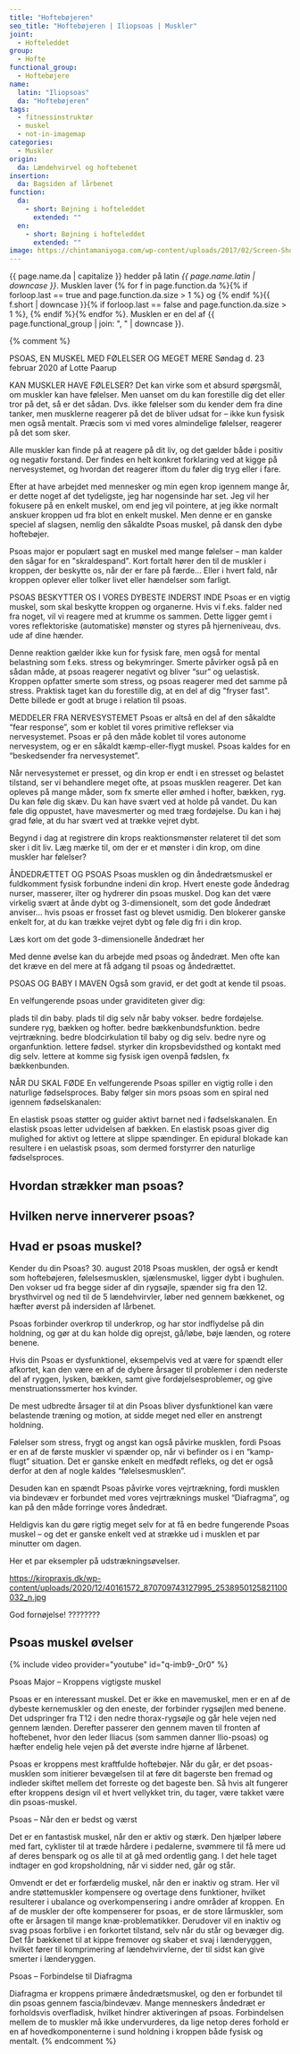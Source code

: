 ```yaml
---
title: "Hoftebøjeren"
seo_title: "Hoftebøjeren | Iliopsoas | Muskler"
joint:
  - Hofteleddet
group:
  - Hofte
functional_group:
  - Hoftebøjere
name:
  latin: "Iliopsoas"
  da: "Hoftebøjeren"
tags:
  - fitnessinstruktør
  - muskel
  - not-in-imagemap
categories:
  - Muskler
origin:
  da: Lændehvirvel og hoftebenet
insertion:
  da: Bagsiden af lårbenet
function:
  da:
    - short: Bøjning i hofteleddet
      extended: ""
  en:
    - short: Bøjning i hofteleddet
      extended: ""
image: https://chintamaniyoga.com/wp-content/uploads/2017/02/Screen-Shot-2017-02-04-at-4.55.13-PM-725x675.png
---
```


{{ page.name.da | capitalize }} hedder på latin *{{ page.name.latin | downcase }}*. Musklen laver {% for f in page.function.da %}{% if forloop.last == true and page.function.da.size > 1 %} og {% endif %}{{ f.short | downcase  }}{% if forloop.last == false and page.function.da.size > 1 %}, {% endif %}{% endfor %}. Musklen er en del af {{ page.functional_group | join: ", " | downcase }}.


{% comment %}

PSOAS, EN MUSKEL MED FØLELSER OG MEGET MERE
Søndag d. 23 februar 2020 af Lotte Paarup


 
KAN MUSKLER HAVE FØLELSER?
Det kan virke som et absurd spørgsmål, om muskler kan have følelser. Men uanset om du kan forestille dig det eller tror på det, så er det sådan. Dvs. ikke følelser som du kender dem fra dine tanker, men musklerne reagerer på det de bliver udsat for – ikke kun fysisk men også mentalt. Præcis som vi med vores almindelige følelser, reagerer på det som sker. 

Alle muskler kan finde på at reagere på dit liv, og det gælder både i positiv og negativ forstand. Der findes en helt konkret forklaring ved at kigge på nervesystemet, og hvordan det reagerer iftom du føler dig tryg eller i fare. 

Efter at have arbejdet med mennesker og min egen krop igennem mange år, er dette noget af det tydeligste, jeg har nogensinde har set. Jeg vil her fokusere på en enkelt muskel, om end jeg vil pointere, at jeg ikke normalt anskuer kroppen ud fra blot en enkelt muskel. Men denne er en ganske speciel af slagsen, nemlig den såkaldte Psoas muskel, på dansk den dybe hoftebøjer.

Psoas major er populært sagt en muskel med mange følelser – man kalder den sågar for en "skraldespand". Kort fortalt hører den til de muskler i kroppen, der beskytte os, når der er fare på færde... Eller i hvert fald, når kroppen oplever eller tolker livet eller hændelser som farligt.

PSOAS BESKYTTER OS I VORES DYBESTE INDERST INDE
Psoas er en vigtig muskel, som skal beskytte kroppen og organerne. Hvis vi f.eks. falder ned fra noget, vil vi reagere med at krumme os sammen. Dette ligger gemt i vores reflektoriske (automatiske) mønster og styres på hjerneniveau, dvs. ude af dine hænder. 

Denne reaktion gælder ikke kun for fysisk fare, men også for mental belastning som f.eks. stress og bekymringer. Smerte påvirker også på en sådan måde, at psoas reagerer negativt og bliver “sur” og uelastisk. Kroppen opfatter smerte som stress, og psoas reagerer med det samme på stress. Praktisk taget kan du forestille dig, at en del af dig "fryser fast". Dette billede er godt at bruge i relation til psoas.

MEDDELER FRA NERVESYSTEMET
Psoas er altså en del af den såkaldte “fear response”, som er koblet til vores primitive reflekser via nervesystemet. Psoas er på den måde koblet til vores autonome nervesystem, og er en såkaldt kæmp-eller-flygt muskel. Psoas kaldes for en “beskedsender fra nervesystemet”.

Når nervesystemet er presset, og din krop er endt i en stresset og belastet tilstand, ser vi behandlere meget ofte, at psoas musklen reagerer. Det kan opleves på mange måder, som fx smerte eller ømhed i hofter, bækken, ryg. Du kan føle dig skæv. Du kan have svært ved at holde på vandet. Du kan føle dig oppustet, have mavesmerter og med træg fordøjelse. Du kan i høj grad føle, at du har svært ved at trække vejret dybt. 

Begynd i dag at registrere din krops reaktionsmønster relateret til det som sker i dit liv. Læg mærke til, om der er et mønster i din krop, om dine muskler har følelser?

ÅNDEDRÆTTET OG PSOAS
Psoas musklen og din åndedrætsmuskel er fuldkomment fysisk forbundne indeni din krop. Hvert eneste gode åndedrag nurser, masserer, ilter og hydrerer din psoas muskel. Dog kan det være virkelig svært at ånde dybt og 3-dimensionelt, som det gode åndedræt anviser... hvis psoas er frosset fast og blevet usmidig. Den blokerer ganske enkelt for, at du kan trække vejret dybt og føle dig fri i din krop.

Læs kort om det gode 3-dimensionelle åndedræt her

Med denne øvelse kan du arbejde med psoas og åndedræt. Men ofte kan det kræve en del mere at få adgang til psoas og åndedrættet.

PSOAS OG BABY I MAVEN
Også som gravid, er det godt at kende til psoas. 

En velfungerende psoas under graviditeten giver dig:

plads til din baby.
plads til dig selv når baby vokser.
bedre fordøjelse.
sundere ryg, bækken og hofter.
bedre bækkenbundsfunktion.
bedre vejrtrækning.
bedre blodcirkulation til baby og dig selv.
bedre nyre og organfunktion.
lettere fødsel.
styrker din kropsbevidsthed og kontakt med dig selv.
lettere at komme sig fysisk igen ovenpå fødslen, fx bækkenbunden.
 

NÅR DU SKAL FØDE
En velfungerende Psoas spiller en vigtig rolle i den naturlige fødselsproces. Baby følger sin mors psoas som en spiral ned igennem fødselskanalen:

En elastisk psoas støtter og guider aktivt barnet ned i fødselskanalen.
En elastisk psoas letter udvidelsen af bækken.
En elastisk psoas giver dig mulighed for aktivt og lettere at slippe spændinger.
En epidural blokade kan resultere i en uelastisk psoas, som dermed forstyrrer den naturlige fødselsproces.

## Hvordan strækker man psoas?

## Hvilken nerve innerverer psoas?

## Hvad er psoas muskel?



Kender du din Psoas?
30. august 2018
Psoas musklen, der også er kendt som hoftebøjeren, følelsesmusklen, sjælensmuskel, ligger dybt i bughulen. Den vokser ud fra begge sider af din rygsøjle, spænder sig fra den 12. brysthvirvel og ned til de 5 lændehvirvler, løber ned gennem bækkenet, og hæfter øverst på indersiden af lårbenet.


Psoas forbinder overkrop til underkrop, og har stor indflydelse på din holdning, og gør at du kan holde dig oprejst, gå/løbe, bøje lænden, og rotere benene.

Hvis din Psoas er dysfunktionel, eksempelvis ved at være for spændt eller afkortet, kan den være en af de dybere årsager til problemer i den nederste del af ryggen, lysken, bækken, samt give fordøjelsesproblemer, og give menstruationssmerter hos kvinder.

De mest udbredte årsager til at din Psoas bliver dysfunktionel kan være belastende træning og motion, at sidde meget ned eller en anstrengt holdning.

Følelser som stress, frygt og angst kan også påvirke musklen, fordi Psoas er en af de første muskler vi spænder op, når vi befinder os i en “kamp-flugt” situation. Det er ganske enkelt en medfødt refleks, og det er også derfor at den af nogle kaldes “følelsesmusklen”.

Desuden kan en spændt Psoas påvirke vores vejrtrækning, fordi musklen via bindevæv er forbundet med vores vejrtræknings muskel “Diafragma”, og kan på den måde forringe vores åndedræt.

Heldigvis kan du gøre rigtig meget selv for at få en bedre fungerende Psoas muskel – og det er ganske enkelt ved at strække ud i musklen et par minutter om dagen.

Her et par eksempler på udstrækningsøvelser.


https://kiropraxis.dk/wp-content/uploads/2020/12/40161572_870709743127995_2538950125821100032_n.jpg

God fornøjelse! ????????

## Psoas muskel øvelser


{% include video provider="youtube" id="q-imb9-_0r0" %}


Psoas Major – Kroppens vigtigste muskel

Psoas er en interessant muskel. Det er ikke en mavemuskel, men er en af ​​de dybeste kernemuskler og den eneste, der forbinder rygsøjlen med benene. Det udspringer fra T12 i den nedre thorax-rygsøjle og går hele vejen ned gennem lænden. Derefter passerer den gennem maven til fronten af ​​hoftebenet, hvor den leder Iliacus (som sammen danner Ilio-psoas) og hæfter endelig hele vejen på det øverste indre hjørne af lårbenet.

Psoas er kroppens mest kraftfulde hoftebøjer. Når du går, er det psoas-musklen som initierer bevægelsen til at føre dit bagerste ben fremad og indleder skiftet mellem det forreste og det bageste ben. Så hvis alt fungerer efter kroppens design vil et hvert vellykket trin, du tager, være takket være din psoas-muskel.


Psoas – Når den er bedst og værst

Det er en fantastisk muskel, når den er aktiv og stærk. Den hjælper løbere med fart, cyklister til at træde hårdere i pedalerne, svømmere til få mere ud af deres benspark og os alle til at gå med ordentlig gang. I det hele taget indtager en god kropsholdning, når vi sidder ned, går og står.

Omvendt er det er forfærdelig muskel, når den er inaktiv og stram. Her vil andre støttemuskler kompensere og overtage dens funktioner, hvilket resulterer i ubalance og overkompensering i andre områder af kroppen. En af de muskler der ofte kompenserer for psoas, er de store lårmuskler, som ofte er årsagen til mange knæ-problematikker. Derudover vil en inaktiv og svag psoas forblive i en forkortet tilstand, selv når du står og bevæger dig. Det får bækkenet til at kippe fremover og skaber et svaj i lænderyggen, hvilket fører til komprimering af lændehvirvlerne, der til sidst kan give smerter i lænderyggen.

Psoas – Forbindelse til Diafragma

Diafragma er kroppens primære åndedrætsmuskel, og den er forbundet til din psoas gennem fascia/bindevæv. Mange menneskers åndedræt er forholdsvis overfladisk, hvilket hindrer aktiveringen af psoas. Forbindelsen mellem de to muskler må ikke undervurderes, da lige netop deres forhold er en af hovedkomponenterne i sund holdning i kroppen både fysisk og mentalt.
{% endcomment %}
